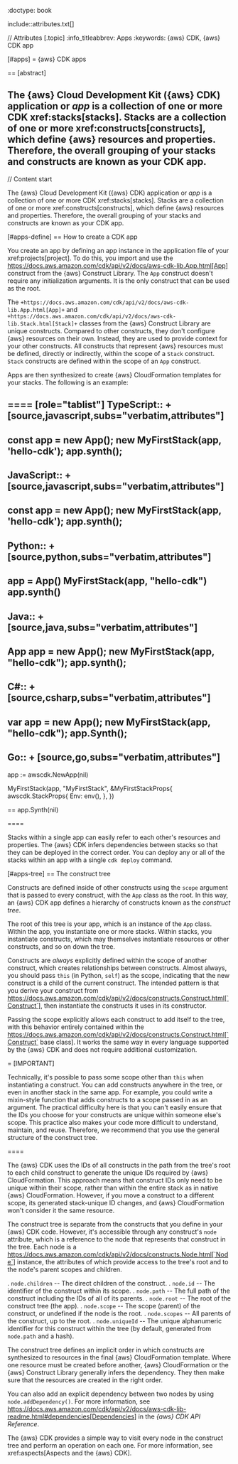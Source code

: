 :doctype: book

include::attributes.txt[]

// Attributes
[.topic]
:info_titleabbrev: Apps
:keywords: \{aws} CDK, \{aws} CDK app

[#apps]
= \{aws} CDK apps

== [abstract]

The \{aws} Cloud Development Kit (\{aws} CDK) application or _app_ is a collection of one or more CDK xref:stacks[stacks]. Stacks are a collection of one or more xref:constructs[constructs], which define \{aws} resources and properties. Therefore, the overall grouping of your stacks and constructs are known as your CDK app.
--

// Content start

The \{aws} Cloud Development Kit (\{aws} CDK) application or _app_ is a collection of one or more CDK xref:stacks[stacks]. Stacks are a collection of one or more xref:constructs[constructs], which define \{aws} resources and properties. Therefore, the overall grouping of your stacks and constructs are known as your CDK app.

[#apps-define]
== How to create a CDK app

You create an app by defining an app instance in the application file of your xref:projects[project]. To do this, you import and use the https://docs.aws.amazon.com/cdk/api/v2/docs/aws-cdk-lib.App.html[App] construct from the \{aws} Construct Library. The `App` construct doesn't require any initialization arguments. It is the only construct that can be used as the root.

The `+https://docs.aws.amazon.com/cdk/api/v2/docs/aws-cdk-lib.App.html[App]+` and `+https://docs.aws.amazon.com/cdk/api/v2/docs/aws-cdk-lib.Stack.html[Stack]+` classes from the \{aws} Construct Library are unique constructs. Compared to other constructs, they don't configure \{aws} resources on their own. Instead, they are used to provide context for your other constructs. All constructs that represent \{aws} resources must be defined, directly or indirectly, within the scope of a `Stack` construct. `Stack` constructs are defined within the scope of an `App` construct.

Apps are then synthesized to create \{aws} CloudFormation templates for your stacks. The following is an example:

====
[role="tablist"]
TypeScript::
+
[source,javascript,subs="verbatim,attributes"]
---
const app = new App();
new MyFirstStack(app, 'hello-cdk');
app.synth();
---

JavaScript::
+
[source,javascript,subs="verbatim,attributes"]
---
const app = new App();
new MyFirstStack(app, 'hello-cdk');
app.synth();
---

Python::
+
[source,python,subs="verbatim,attributes"]
---
app = App()
MyFirstStack(app, "hello-cdk")
app.synth()
---

Java::
+
[source,java,subs="verbatim,attributes"]
---
App app = new App();
new MyFirstStack(app, "hello-cdk");
app.synth();
---

C#::
+
[source,csharp,subs="verbatim,attributes"]
---
var app = new App();
new MyFirstStack(app, "hello-cdk");
app.Synth();
---

Go::
+
[source,go,subs="verbatim,attributes"]
---
app := awscdk.NewApp(nil)

MyFirstStack(app, "MyFirstStack", &MyFirstStackProps{
  awscdk.StackProps{
    Env: env(),
  },
})

== app.Synth(nil)

====

Stacks within a single app can easily refer to each other's resources and properties. The \{aws} CDK infers dependencies between stacks so that they can be deployed in the correct order. You can deploy any or all of the stacks within an app with a single `cdk deploy` command.

[#apps-tree]
== The construct tree

Constructs are defined inside of other constructs using the `scope` argument that is passed to every construct, with the `App` class as the root. In this way, an \{aws} CDK app defines a hierarchy of constructs known as the _construct tree_.

The root of this tree is your app, which is an instance of the `App` class. Within the app, you instantiate one or more stacks. Within stacks, you instantiate constructs, which may themselves instantiate resources or other constructs, and so on down the tree.

Constructs are _always_ explicitly defined within the scope of another construct, which creates relationships between constructs. Almost always, you should pass `this` (in Python, `self`) as the scope, indicating that the new construct is a child of the current construct. The intended pattern is that you derive your construct from https://docs.aws.amazon.com/cdk/api/v2/docs/constructs.Construct.html[`Construct`], then instantiate the constructs it uses in its constructor.

Passing the scope explicitly allows each construct to add itself to the tree, with this behavior entirely contained within the https://docs.aws.amazon.com/cdk/api/v2/docs/constructs.Construct.html[`Construct` base class]. It works the same way in every language supported by the \{aws} CDK and does not require additional customization.

= [IMPORTANT]

Technically, it's possible to pass some scope other than `this` when instantiating a construct. You can add constructs anywhere in the tree, or even in another stack in the same app. For example, you could write a mixin-style function that adds constructs to a scope passed in as an argument. The practical difficulty here is that you can't easily ensure that the IDs you choose for your constructs are unique within someone else's scope. This practice also makes your code more difficult to understand, maintain, and reuse. Therefore, we recommend that you use the general structure of the construct tree.

====

The \{aws} CDK uses the IDs of all constructs in the path from the tree's root to each child construct to generate the unique IDs required by \{aws} CloudFormation. This approach means that construct IDs only need to be unique within their scope, rather than within the entire stack as in native \{aws} CloudFormation. However, if you move a construct to a different scope, its generated stack-unique ID changes, and \{aws} CloudFormation won't consider it the same resource.

The construct tree is separate from the constructs that you define in your \{aws} CDK code. However, it's accessible through any construct's `node` attribute, which is a reference to the node that represents that construct in the tree. Each node is a https://docs.aws.amazon.com/cdk/api/v2/docs/constructs.Node.html[`Node`] instance, the attributes of which provide access to the tree's root and to the node's parent scopes and children.

. `node.children` -- The direct children of the construct.
. `node.id` -- The identifier of the construct within its scope.
. `node.path` -- The full path of the construct including the IDs of all of its parents.
. `node.root` -- The root of the construct tree (the app).
. `node.scope` -- The scope (parent) of the construct, or undefined if the node is the root.
. `node.scopes` -- All parents of the construct, up to the root.
. `node.uniqueId` -- The unique alphanumeric identifier for this construct within the tree (by default, generated from `node.path` and a hash).

The construct tree defines an implicit order in which constructs are synthesized to resources in the final \{aws} CloudFormation template. Where one resource must be created before another, \{aws} CloudFormation or the \{aws} Construct Library generally infers the dependency. They then make sure that the resources are created in the right order.

You can also add an explicit dependency between two nodes by using `node.addDependency()`. For more information, see https://docs.aws.amazon.com/cdk/api/v2/docs/aws-cdk-lib-readme.html#dependencies[Dependencies] in the _\{aws} CDK API Reference_.

The \{aws} CDK provides a simple way to visit every node in the construct tree and perform an operation on each one. For more information, see xref:aspects[Aspects and the \{aws} CDK].
